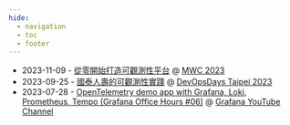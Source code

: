 ```yaml
---
hide:
  - navigation
  - toc
  - footer
---
```


- 2023-11-09 - [從零開始打造可觀測性平台](https://speakerdeck.com/blueswen/cong-ling-kai-shi-da-zao-ke-guan-ce-xing-ping-tai) @ [MWC 2023](https://modernweb.tw/2023/workshop-page/2440)
- 2023-09-25 - [國泰人壽的可觀測性實踐](https://speakerdeck.com/blueswen/guo-tai-ren-shou-de-ke-guan-ce-xing-shi-jian) @ [DevOpsDays Taipei 2023](https://devopsdays.tw/2023/session-page/2280)
- 2023-07-28 - [OpenTelemetry demo app with Grafana, Loki, Prometheus, Tempo (Grafana Office Hours #06)](https://www.youtube.com/live/dXR8WNm5uos) @ [Grafana YouTube Channel](https://www.youtube.com/@Grafana)
